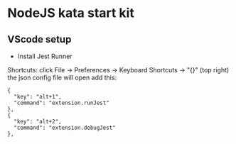 # NodeJS kata start kit

## VScode setup

- Install Jest Runner

Shortcuts: click File -> Preferences -> Keyboard Shortcuts -> "{}" (top right) the json config file will open add this:

```
{
  "key": "alt+1",
  "command": "extension.runJest"
},
{
  "key": "alt+2",
  "command": "extension.debugJest"
},
```
